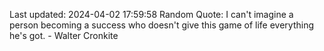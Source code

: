Last updated: 2024-04-02 17:59:58
Random Quote: I can't imagine a person becoming a success who doesn't give this game of life everything he's got. - Walter Cronkite